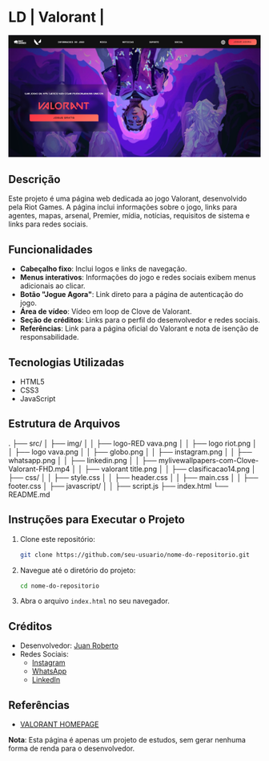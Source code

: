 # LD | Valorant |

![Projeto](src/img/projeto.jpg)



## Descrição
Este projeto é uma página web dedicada ao jogo Valorant, desenvolvido pela Riot Games. A página inclui informações sobre o jogo, links para agentes, mapas, arsenal, Premier, mídia, notícias, requisitos de sistema e links para redes sociais.

## Funcionalidades
- **Cabeçalho fixo**: Inclui logos e links de navegação.
- **Menus interativos**: Informações do jogo e redes sociais exibem menus adicionais ao clicar.
- **Botão "Jogue Agora"**: Link direto para a página de autenticação do jogo.
- **Área de vídeo**: Vídeo em loop de Clove de Valorant.
- **Seção de créditos**: Links para o perfil do desenvolvedor e redes sociais.
- **Referências**: Link para a página oficial do Valorant e nota de isenção de responsabilidade.

## Tecnologias Utilizadas
- HTML5
- CSS3
- JavaScript

## Estrutura de Arquivos

.
├── src/
│ ├── img/
│ │ ├── logo-RED vava.png
│ │ ├── logo riot.png
│ │ ├── logo vava.png
│ │ ├── globo.png
│ │ ├── instagram.png
│ │ ├── whatsapp.png
│ │ ├── linkedin.png
│ │ ├── mylivewallpapers-com-Clove-Valorant-FHD.mp4
│ │ ├── valorant title.png
│ │ ├── clasificacao14.png
│ ├── css/
│ │ ├── style.css
│ │ ├── header.css
│ │ ├── main.css
│ │ ├── footer.css
│ ├── javascript/
│ │ ├── script.js
├── index.html
└── README.md


## Instruções para Executar o Projeto
1. Clone este repositório:
    ```bash
    git clone https://github.com/seu-usuario/nome-do-repositorio.git
    ```
2. Navegue até o diretório do projeto:
    ```bash
    cd nome-do-repositorio
    ```
3. Abra o arquivo `index.html` no seu navegador.

## Créditos
- Desenvolvedor: [Juan Roberto](https://github.com/JuanRoberto1212)
- Redes Sociais:
  - [Instagram]()
  - [WhatsApp]()
  - [LinkedIn]()

## Referências
- [VALORANT HOMEPAGE](https://playvalorant.com/pt-br/)

**Nota**: Esta página é apenas um projeto de estudos, sem gerar nenhuma forma de renda para o desenvolvedor.

